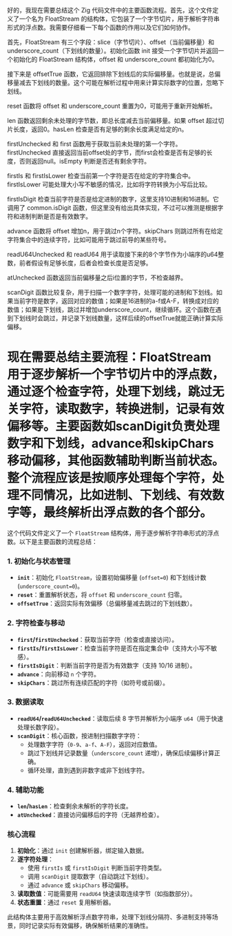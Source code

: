 好的，我现在需要总结这个 Zig 代码文件中的主要函数流程。首先，这个文件定义了一个名为 FloatStream 的结构体，它包装了一个字节切片，用于解析字符串形式的浮点数。我需要仔细看一下每个函数的作用以及它们如何协作。

首先，FloatStream 有三个字段：slice（字节切片）、offset（当前偏移量）和 underscore_count（下划线的数量）。初始化函数 init 接受一个字节切片并返回一个初始化的 FloatStream 结构体，offset 和 underscore_count 都初始化为0。

接下来是 offsetTrue 函数，它返回排除下划线后的实际偏移量。也就是说，总偏移量减去下划线的数量。这个可能在解析过程中用来计算实际数字的位置，忽略下划线。

reset 函数将 offset 和 underscore_count 重置为0，可能用于重新开始解析。

len 函数返回剩余未处理的字节数，即总长度减去当前偏移量。如果 offset 超过切片长度，返回0。hasLen 检查是否有足够的剩余长度满足给定的n。

firstUnchecked 和 first 函数用于获取当前未处理的第一个字符。firstUnchecked 直接返回当前offset处的字节，而first会检查是否有足够的长度，否则返回null。isEmpty 判断是否还有剩余字符。

firstIs 和 firstIsLower 检查当前第一个字符是否在给定的字符集合中。firstIsLower 可能处理大小写不敏感的情况，比如将字符转换为小写后比较。

firstIsDigit 检查当前字符是否是给定进制的数字，这里支持10进制和16进制。它调用了 common.isDigit 函数，但这里没有给出具体实现，不过可以推测是根据字符和进制判断是否是有效数字。

advance 函数将 offset 增加n，用于跳过n个字符。skipChars 则跳过所有在给定字符集合中的连续字符，比如可能用于跳过前导的某些符号。

readU64Unchecked 和 readU64 用于读取接下来的8个字节作为小端序的u64整数，前者假设有足够长度，后者会检查长度是否足够。

atUnchecked 函数返回当前偏移量之后i位置的字节，不检查越界。

scanDigit 函数比较复杂，用于扫描一个数字字符，处理可能的进制和下划线。如果当前字符是数字，返回对应的数值；如果是16进制的a-f或A-F，转换成对应的数值；如果是下划线，跳过并增加underscore_count，继续循环。这个函数在遇到下划线时会跳过，并记录下划线数量，这样后续的offsetTrue就能正确计算实际偏移。

现在需要总结主要流程：FloatStream 用于逐步解析一个字节切片中的浮点数，通过逐个检查字符，处理下划线，跳过无关字符，读取数字，转换进制，记录有效偏移等。主要函数如scanDigit负责处理数字和下划线，advance和skipChars移动偏移，其他函数辅助判断当前状态。整个流程应该是按顺序处理每个字符，处理不同情况，比如进制、下划线、有效数字等，最终解析出浮点数的各个部分。
================================================
这个代码文件定义了一个 `FloatStream` 结构体，用于逐步解析字符串形式的浮点数。以下是主要函数的流程总结：

### 1. **初始化与状态管理**
- **`init`**：初始化 `FloatStream`，设置初始偏移量 (`offset=0`) 和下划线计数 (`underscore_count=0`)。
- **`reset`**：重置解析状态，将 `offset` 和 `underscore_count` 归零。
- **`offsetTrue`**：返回实际有效偏移（总偏移量减去跳过的下划线数）。

### 2. **字符检查与移动**
- **`first`/`firstUnchecked`**：获取当前字符（检查或直接访问）。
- **`firstIs`/`firstIsLower`**：检查当前字符是否在指定集合中（支持大小写不敏感）。
- **`firstIsDigit`**：判断当前字符是否为有效数字（支持 10/16 进制）。
- **`advance`**：向前移动 `n` 个字符。
- **`skipChars`**：跳过所有连续匹配的字符（如符号或前缀）。

### 3. **数据读取**
- **`readU64`/`readU64Unchecked`**：读取后续 8 字节并解析为小端序 `u64`（用于快速处理长数字段）。
- **`scanDigit`**：核心函数，按进制扫描数字字符：
  - 处理数字字符（`0-9`、`a-f`、`A-F`），返回对应数值。
  - 跳过下划线并记录数量（`underscore_count` 递增），确保后续偏移计算正确。
  - 循环处理，直到遇到非数字或非下划线字符。

### 4. **辅助功能**
- **`len`/`hasLen`**：检查剩余未解析的字符长度。
- **`atUnchecked`**：直接访问偏移后的字符（无越界检查）。

### 核心流程
1. **初始化**：通过 `init` 创建解析器，绑定输入数据。
2. **逐字符处理**：
   - 使用 `firstIs` 或 `firstIsDigit` 判断当前字符类型。
   - 调用 `scanDigit` 提取数字（自动跳过下划线）。
   - 通过 `advance` 或 `skipChars` 移动偏移。
3. **读取数值**：可能需要用 `readU64` 快速读取连续字节（如指数部分）。
4. **状态重置**：通过 `reset` 复用解析器。

此结构体主要用于高效解析浮点数字符串，处理下划线分隔符、多进制支持等场景，同时记录实际有效偏移，确保解析结果的准确性。